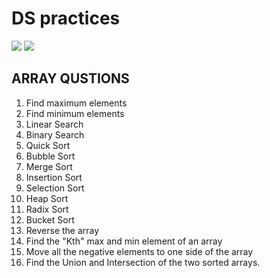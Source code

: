 # DS practices
[![](https://github.com/Ravik27280.png?size=70)](https://github.com/Ravik27280)
[![](https://github.com/Ruchi27280.png?size=70)](https://github.com/Ruchi27280)
## ARRAY QUSTIONS
1. Find maximum elements
2. Find minimum elements
3. Linear Search
4. Binary Search
5. Quick Sort
6. Bubble Sort
7. Merge Sort
8. Insertion Sort
9. Selection Sort
10. Heap Sort
11. Radix Sort
12. Bucket Sort
13. Reverse the array
14. Find the "Kth" max and min element of an array 
15. Move all the negative elements to one side of the array 
16. Find the Union and Intersection of the two sorted arrays.
